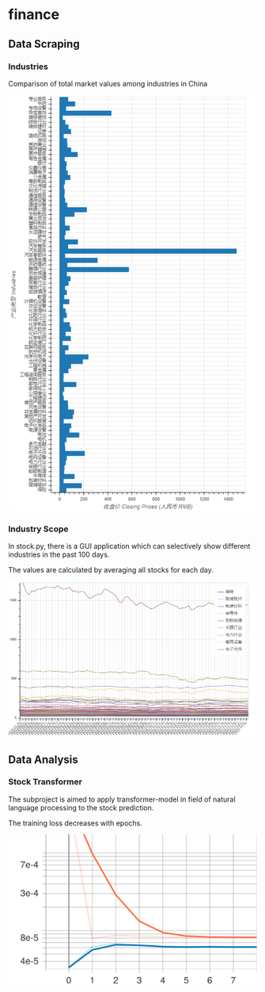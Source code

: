 # finance
## Data Scraping

### Industries

Comparison of total market values among industries in China

![picture](resources/mean_value_industries_times_bokeh.png)

<!---The comprehensive industry has the highest averaged value.--->

<!---![picture](resources/mean_value_industries_times.png) --->

### Industry Scope

In stock.py, there is a GUI application which can selectively show different industries in the past 100 days.

The values are calculated by averaging all stocks for each day.

![image-20201101220551296](resources/industry_scope_bokeh.png)

## Data Analysis

### Stock Transformer

The subproject is aimed to apply transformer-model in field of natural language processing to the stock prediction.



The training loss decreases with epochs.

![loss diagram](resources/loss.svg)